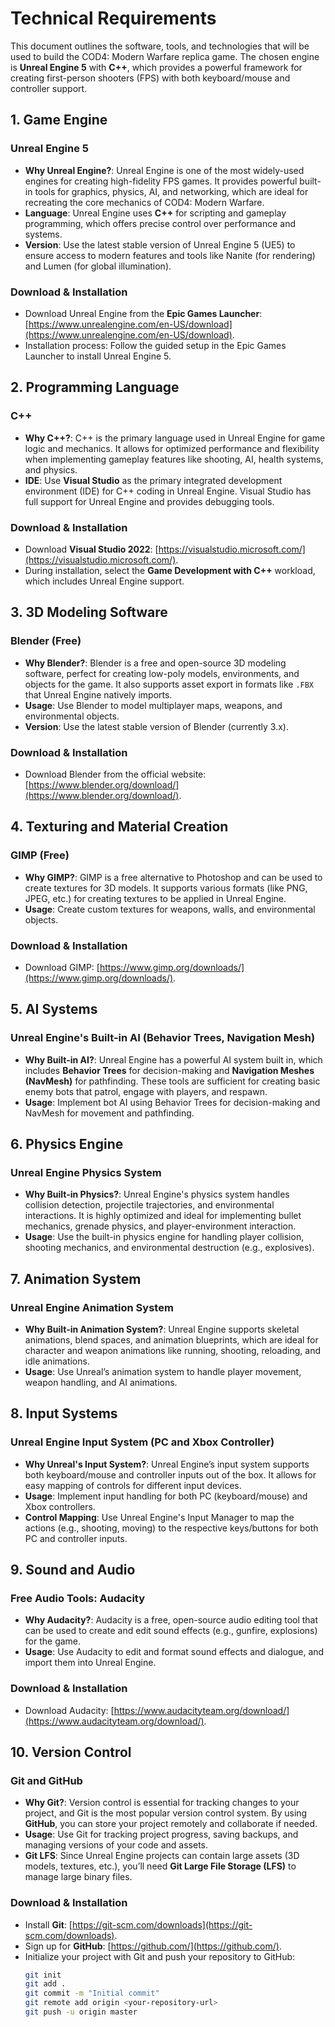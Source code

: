 # Technical Requirements

This document outlines the software, tools, and technologies that will be used to build the COD4: Modern Warfare replica game. The chosen engine is **Unreal Engine 5** with **C++**, which provides a powerful framework for creating first-person shooters (FPS) with both keyboard/mouse and controller support.

## 1. Game Engine

### Unreal Engine 5
- **Why Unreal Engine?**: Unreal Engine is one of the most widely-used engines for creating high-fidelity FPS games. It provides powerful built-in tools for graphics, physics, AI, and networking, which are ideal for recreating the core mechanics of COD4: Modern Warfare.
- **Language**: Unreal Engine uses **C++** for scripting and gameplay programming, which offers precise control over performance and systems.
- **Version**: Use the latest stable version of Unreal Engine 5 (UE5) to ensure access to modern features and tools like Nanite (for rendering) and Lumen (for global illumination).

### Download & Installation
- Download Unreal Engine from the **Epic Games Launcher**: [https://www.unrealengine.com/en-US/download](https://www.unrealengine.com/en-US/download).
- Installation process: Follow the guided setup in the Epic Games Launcher to install Unreal Engine 5.

## 2. Programming Language

### C++
- **Why C++?**: C++ is the primary language used in Unreal Engine for game logic and mechanics. It allows for optimized performance and flexibility when implementing gameplay features like shooting, AI, health systems, and physics.
- **IDE**: Use **Visual Studio** as the primary integrated development environment (IDE) for C++ coding in Unreal Engine. Visual Studio has full support for Unreal Engine and provides debugging tools.

### Download & Installation
- Download **Visual Studio 2022**: [https://visualstudio.microsoft.com/](https://visualstudio.microsoft.com/).
- During installation, select the **Game Development with C++** workload, which includes Unreal Engine support.

## 3. 3D Modeling Software

### Blender (Free)
- **Why Blender?**: Blender is a free and open-source 3D modeling software, perfect for creating low-poly models, environments, and objects for the game. It also supports asset export in formats like `.FBX` that Unreal Engine natively imports.
- **Usage**: Use Blender to model multiplayer maps, weapons, and environmental objects.
- **Version**: Use the latest stable version of Blender (currently 3.x).

### Download & Installation
- Download Blender from the official website: [https://www.blender.org/download/](https://www.blender.org/download/).

## 4. Texturing and Material Creation

### GIMP (Free)
- **Why GIMP?**: GIMP is a free alternative to Photoshop and can be used to create textures for 3D models. It supports various formats (like PNG, JPEG, etc.) for creating textures to be applied in Unreal Engine.
- **Usage**: Create custom textures for weapons, walls, and environmental objects.
  
### Download & Installation
- Download GIMP: [https://www.gimp.org/downloads/](https://www.gimp.org/downloads/).

## 5. AI Systems

### Unreal Engine's Built-in AI (Behavior Trees, Navigation Mesh)
- **Why Built-in AI?**: Unreal Engine has a powerful AI system built in, which includes **Behavior Trees** for decision-making and **Navigation Meshes (NavMesh)** for pathfinding. These tools are sufficient for creating basic enemy bots that patrol, engage with players, and respawn.
- **Usage**: Implement bot AI using Behavior Trees for decision-making and NavMesh for movement and pathfinding.
  
## 6. Physics Engine

### Unreal Engine Physics System
- **Why Built-in Physics?**: Unreal Engine's physics system handles collision detection, projectile trajectories, and environmental interactions. It is highly optimized and ideal for implementing bullet mechanics, grenade physics, and player-environment interaction.
- **Usage**: Use the built-in physics engine for handling player collision, shooting mechanics, and environmental destruction (e.g., explosives).

## 7. Animation System

### Unreal Engine Animation System
- **Why Built-in Animation System?**: Unreal Engine supports skeletal animations, blend spaces, and animation blueprints, which are ideal for character and weapon animations like running, shooting, reloading, and idle animations.
- **Usage**: Use Unreal’s animation system to handle player movement, weapon handling, and AI animations.

## 8. Input Systems

### Unreal Engine Input System (PC and Xbox Controller)
- **Why Unreal's Input System?**: Unreal Engine’s input system supports both keyboard/mouse and controller inputs out of the box. It allows for easy mapping of controls for different input devices.
- **Usage**: Implement input handling for both PC (keyboard/mouse) and Xbox controllers.
- **Control Mapping**: Use Unreal Engine's Input Manager to map the actions (e.g., shooting, moving) to the respective keys/buttons for both PC and controller inputs.

## 9. Sound and Audio

### Free Audio Tools: Audacity
- **Why Audacity?**: Audacity is a free, open-source audio editing tool that can be used to create and edit sound effects (e.g., gunfire, explosions) for the game.
- **Usage**: Use Audacity to edit and format sound effects and dialogue, and import them into Unreal Engine.

### Download & Installation
- Download Audacity: [https://www.audacityteam.org/download/](https://www.audacityteam.org/download/).

## 10. Version Control

### Git and GitHub
- **Why Git?**: Version control is essential for tracking changes to your project, and Git is the most popular version control system. By using **GitHub**, you can store your project remotely and collaborate if needed.
- **Usage**: Use Git for tracking project progress, saving backups, and managing versions of your code and assets.
- **Git LFS**: Since Unreal Engine projects can contain large assets (3D models, textures, etc.), you’ll need **Git Large File Storage (LFS)** to manage large binary files.

### Download & Installation
- Install **Git**: [https://git-scm.com/downloads](https://git-scm.com/downloads).
- Sign up for **GitHub**: [https://github.com/](https://github.com/).
- Initialize your project with Git and push your repository to GitHub:
  ```bash
  git init
  git add .
  git commit -m "Initial commit"
  git remote add origin <your-repository-url>
  git push -u origin master
